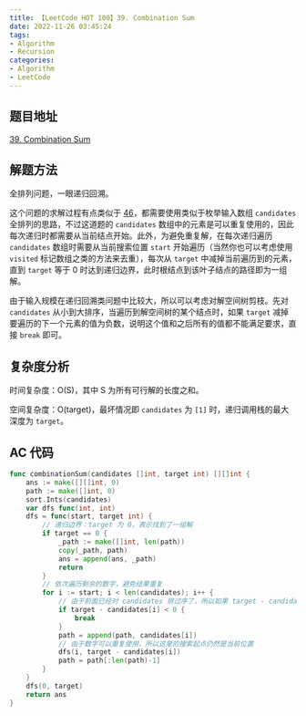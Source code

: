 ```yaml
---
title: 【LeetCode HOT 100】39. Combination Sum
date: 2022-11-26 03:45:24
tags:
- Algorithm
- Recursion
categories:
- Algorithm
- LeetCode
---
```


## 题目地址

[39. Combination Sum](https://leetcode.cn/problems/combination-sum/)

## 解题方法

全排列问题，一眼递归回溯。

这个问题的求解过程有点类似于 [46](https://leetcode.cn/problems/permutations/solution/)，都需要使用类似于枚举输入数组 `candidates` 全排列的思路，不过这道题的 `candidates` 数组中的元素是可以重复使用的，因此每次递归时都需要从当前结点开始。此外，为避免重复解，在每次递归遍历 `candidates` 数组时需要从当前搜索位置 `start` 开始遍历（当然你也可以考虑使用 `visited` 标记数组之类的方法来去重），每次从 `target` 中减掉当前遍历到的元素，直到 `target` 等于 0 时达到递归边界，此时根结点到该叶子结点的路径即为一组解。

由于输入规模在递归回溯类问题中比较大，所以可以考虑对解空间树剪枝。先对 `candidates` 从小到大排序，当遍历到解空间树的某个结点时，如果 `target` 减掉要遍历的下一个元素的值为负数，说明这个值和之后所有的值都不能满足要求，直接 `break` 即可。

## 复杂度分析

时间复杂度：O(S)，其中 S 为所有可行解的长度之和。

空间复杂度：O(target)，最坏情况即 `candidates` 为 `[1]` 时，递归调用栈的最大深度为 `target`。

## AC 代码

```go
func combinationSum(candidates []int, target int) [][]int {
    ans := make([][]int, 0)
    path := make([]int, 0)
    sort.Ints(candidates)
    var dfs func(int, int)
    dfs = func(start, target int) {
        // 递归边界：target 为 0，表示找到了一组解
        if target == 0 {
            _path := make([]int, len(path))
            copy(_path, path)
            ans = append(ans, _path)
            return
        }
        // 依次遍历剩余的数字，避免结果重复
        for i := start; i < len(candidates); i++ {
            // 由于前面已经对 candidates 排过序了，所以如果 target - candidates[i] 是负数，可以直接跳过后面的数
            if target - candidates[i] < 0 {
                break
            }
            path = append(path, candidates[i])
            // 由于数字可以重复使用，所以这里的搜索起点仍然是当前位置
            dfs(i, target - candidates[i])
            path = path[:len(path)-1]
        }
    }
    dfs(0, target)
    return ans
}
```
